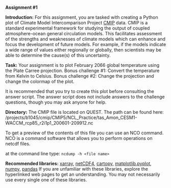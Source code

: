 **Assignment #1**

**Introduction:**
For this assignment, you are tasked with creating a Python plot of Climate Model Intercomparison Project [CMIP](https://www.wcrp-climate.org/wgcm-cmip) data. CMIP is a standard experimental framework for studying the output of coupled atmosphere-ocean general circulation models. This facilitates assessment of the strengths and weaknesses of climate models which can enhance and focus the development of future models. For example, if the models indicate a wide range of values either regionally or globally, then scientists may be able to determine the cause(s) of this uncertainty.

**Task:**
Your assignment is to plot February 2066 global temperature using the Plate Carree projection. 
Bonus challenge #1: Convert the temperature from Kelvin to Celsius.
Bonus challenge #2: Change the projection and change the colormap of the plot.

It is recommended that you try to create this plot before consulting the answer script. The answer script does not include answers to the challenge questions, though you may ask anyone for help.

**Directory:**
The CMIP file is located on QUEST. The path can be found here: /projects/b1045/cmip/CMIP5/NCL_Practice/tas_Amon_CESM1-WACCM_rcp85_r2i1p1_200601-209912.nc

To get a preview of the contents of this file you can use an NCO command. NCO is a command software that allows you to perform operations on netcdf files.  

at the command line type: 
`ncdump -h <file name>`



**Recommended libraries:** 
[xarray](https://towardsdatascience.com/handling-netcdf-files-using-xarray-for-absolute-beginners-111a8ab4463f), [netCDF4](https://scitools.org.uk/cartopy/docs/v0.15/matplotlib/advanced_plotting.html), [cartopy](http://earthpy.org/tag/cartopy.html), [matplotlib.pyplot](https://matplotlib.org/3.1.0/tutorials/introductory/pyplot.html), [numpy](https://docs.scipy.org/doc/numpy/user/quickstart.html), [pandas](https://pandas.pydata.org/pandas-docs/stable/getting_started/10min.html#min)
If you are unfamiliar with these libraries, explore the hyperlinked web pages to get an understanding. You may not necessarily use every single one of these libraries.
